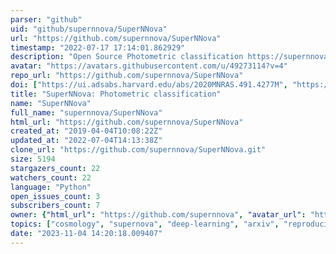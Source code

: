```yaml
---
parser: "github"
uid: "github/supernnova/SuperNNova"
url: "https://github.com/supernnova/SuperNNova"
timestamp: "2022-07-17 17:14:01.862929"
description: "Open Source Photometric classification https://supernnova.readthedocs.io"
avatar: "https://avatars.githubusercontent.com/u/49273114?v=4"
repo_url: "https://github.com/supernnova/SuperNNova"
doi: ["https://ui.adsabs.harvard.edu/abs/2020MNRAS.491.4277M", "https://ui.adsabs.harvard.edu/abs/2020ascl.soft08009M/abstract"]
title: "SuperNNova: Photometric classification"
name: "SuperNNova"
full_name: "supernnova/SuperNNova"
html_url: "https://github.com/supernnova/SuperNNova"
created_at: "2019-04-04T10:08:22Z"
updated_at: "2022-07-04T14:13:38Z"
clone_url: "https://github.com/supernnova/SuperNNova.git"
size: 5194
stargazers_count: 22
watchers_count: 22
language: "Python"
open_issues_count: 3
subscribers_count: 7
owner: {"html_url": "https://github.com/supernnova", "avatar_url": "https://avatars.githubusercontent.com/u/49273114?v=4", "login": "supernnova", "type": "Organization"}
topics: ["cosmology", "supernova", "deep-learning", "arxiv", "reproducible-science", "recurrent-neural-networks", "pandas", "python", "pytorch", "bayesian-neural-networks", "bayesian-deep-learning", "bayesian-statistics"]
date: "2023-11-04 14:20:18.009407"
---
```


